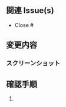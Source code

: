 ## 関連 Issue(s)

<!--
`Close #123` のように記載することで、merge と同時に対応する Issue を自動で close できます。

複数の Issue に関連する場合は、箇条書きで列挙してください。
-->

- Close #

## 変更内容

<!--
この Pull Request の目的や変更内容を簡潔に説明してください。
-->

### スクリーンショット

<!--
必要に応じて、変更内容を示すスクリーンショットも添付してください。

UIを変更する（見た目が変わる）場合は、必ず追加してください。
-->

## 確認手順

<!--
変更内容が正しく動作することを確認する手順を番号付きの箇条書きで記載してください。
-->

1.
